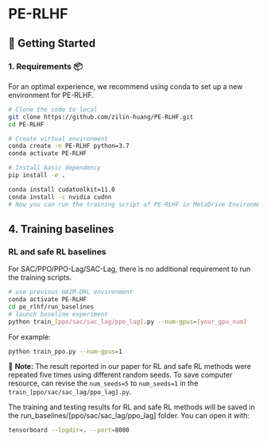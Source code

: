# PE-RLHF



## 🚀 Getting Started
### 1. Requirements 📦

For an optimal experience, we recommend using conda to set up a new environment for PE-RLHF.

```bash
# Clone the code to local
git clone https://github.com/zilin-huang/PE-RLHF.git
cd PE-RLHF

# Create virtual environment
conda create -n PE-RLHF python=3.7
conda activate PE-RLHF

# Install basic dependency
pip install -e .

conda install cudatoolkit=11.0
conda install -c nvidia cudnn
# Now you can run the training script of PE-RLHF in MetaDrive Environment.
```

## 4. Training baselines
### RL and safe RL baselines 
For SAC/PPO/PPO-Lag/SAC-Lag, there is no additional requirement to run the training scripts. 

```bash
# use previous HAIM-DRL environment
conda activate PE-RLHF  
cd pe_rlhf/run_baselines
# launch baseline experiment
python train_[ppo/sac/sac_lag/ppo_lag].py --num-gpus=[your_gpu_num]
```

For example:
```bash
python train_ppo.py --num-gpus=1
```

📝 **Note:** The result reported in our paper for RL and safe RL methods were repeated five times using different random seeds. To save computer resource, can revise the `num_seeds=5` to `num_seeds=1` in the `train_[ppo/sac/sac_lag/ppo_lag].py`.

The training and testing results for RL and safe RL methods will be saved in the run_baselines/[ppo/sac/sac_lag/ppo_lag] folder. You can open it with:

```bash
tensorboard --logdir=. --port=8080
```
